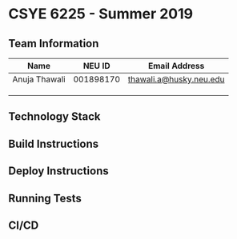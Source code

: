 # CSYE 6225 - Summer 2019

## Team Information

| Name | NEU ID | Email Address |
| --- | --- | --- |
| Anuja Thawali|001898170 |thawali.a@husky.neu.edu |
| | | |
| | | |
| | | |

## Technology Stack


## Build Instructions


## Deploy Instructions


## Running Tests


## CI/CD


